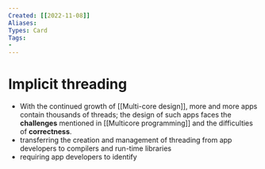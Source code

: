 ```yaml
---
Created: [[2022-11-08]]
Aliases: 
Types: Card
Tags: 
- 
---
```

# Implicit threading
- With the continued growth of [[Multi-core design]], more and more apps contain thousands of threads; the design of such apps faces the **challenges** mentioned in [[Multicore programming]] and the difficulties of **correctness**.
- transferring the creation and management of threading from app developers to compilers and run-time libraries
- requiring app developers to identify 